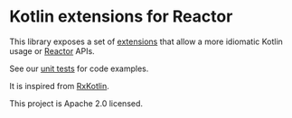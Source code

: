 # Kotlin extensions for Reactor

This library exposes a set of [extensions](https://kotlinlang.org/docs/reference/extensions.html)
that allow a more idiomatic Kotlin usage or [Reactor](https://projectreactor.io/) APIs.

See our [unit tests](https://github.com/reactor/reactor-kotlin/tree/master/src/test/kotlin/reactor/core/publisher) for code examples.

It is inspired from [RxKotlin](https://github.com/ReactiveX/RxKotlin).

This project is Apache 2.0 licensed.